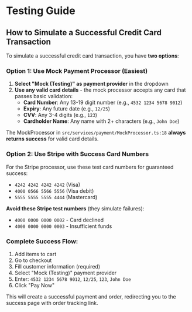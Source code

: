 # Testing Guide

## How to Simulate a Successful Credit Card Transaction

To simulate a successful credit card transaction, you have **two options**:

### Option 1: Use Mock Payment Processor (Easiest)

1. **Select "Mock (Testing)" as payment provider** in the dropdown
2. **Use any valid card details** - the mock processor accepts any card that passes basic validation:
   - **Card Number**: Any 13-19 digit number (e.g., `4532 1234 5678 9012`)
   - **Expiry**: Any future date (e.g., `12/25`)
   - **CVV**: Any 3-4 digits (e.g., `123`)
   - **Cardholder Name**: Any name with 2+ characters (e.g., `John Doe`)

The MockProcessor in `src/services/payment/MockProcessor.ts:18` **always returns success** for valid card details.

### Option 2: Use Stripe with Success Card Numbers

For the Stripe processor, use these test card numbers for guaranteed success:
- `4242 4242 4242 4242` (Visa)
- `4000 0566 5566 5556` (Visa debit) 
- `5555 5555 5555 4444` (Mastercard)

**Avoid these Stripe test numbers** (they simulate failures):
- `4000 0000 0000 0002` - Card declined
- `4000 0000 0000 0003` - Insufficient funds

### Complete Success Flow:

1. Add items to cart
2. Go to checkout
3. Fill customer information (required)
4. Select "Mock (Testing)" payment provider  
5. Enter: `4532 1234 5678 9012`, `12/25`, `123`, `John Doe`
6. Click "Pay Now"

This will create a successful payment and order, redirecting you to the success page with order tracking link.